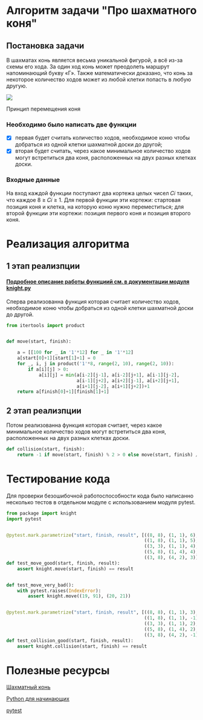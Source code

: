 # Алгоритм задачи "Про шахматного коня"
## Постановка задачи
В шахматах конь является весьма уникальной фигурой, а всё из-за схемы его хода. За один ход конь может преодолеть маршрут напоминающий букву «Г». Также математически доказано, что конь за некоторое количество ходов может из любой клетки попасть в любую другую.

![](https://sun9-30.userapi.com/impg/148a60iH8Tq-tIY39jTbNj3k05EvO1trkN1eLA/x8dKhNN8xLY.jpg?size=250x250&quality=95&sign=ef6b3f78650f50ee751317aec0b8a2a9&type=album)

Принцип перемещения коня

### Необходимо было написать две функции
- [X] первая будет считать количество ходов, необходимое коню чтобы добраться из одной клетки шахматной доски до другой;
- [X] вторая будет считать, через какое минимальное количество ходов могут встретиться два коня, расположенных на двух разных клетках доски.
### Входные данные
На вход каждой функции поступают два кортежа целых чисел 𝐶𝑖 таких, что
каждое 8 ≥ 𝐶𝑖 ≥ 1. Для первой функции эти кортежи: стартовая позиция коня и
клетка, на которую коню нужно переместиться; для второй функции эти
кортежи: позиция первого коня и позиция второго коня.
# Реализация алгоритма
## 1 этап реализпции
#### [Подробное описание работы функциий см. в документации модуля knight.py](https://github.com/AlexK21171b/vvpd_lab_6/blob/main/package/knight.py)
Сперва реализованна функция которая считает количество ходов, необходимое коню чтобы добраться из одной клетки шахматной доски до другой.
```python
from itertools import product


def move(start, finish):

    a = [[100 for _ in '1'*12] for _ in '1'*12]
    a[start[0]+1][start[1]+1] = 0
    for _, i, j in product('1'*8, range(2, 10), range(2, 10)):
        if a[i][j] > 0:
            a[i][j] = min(a[i-2][j-1], a[i-2][j+1], a[i-1][j-2],
                          a[i-1][j+2], a[i+2][j-1], a[i+2][j+1],
                          a[i+1][j-2], a[i+1][j+2])+1
    return a[finish[0]+1][finish[1]+1]
```
## 2 этап реализпции
Потом реализованна функция которая считает, через какое минимальное количество ходов могут встретиться два коня, расположенных на двух разных клетках доски.
```python
def collision(start, finish):
    return -1 if move(start, finish) % 2 > 0 else move(start, finish) // 2
```
# Тестирование кода
Для проверки безошибочной работоспособности кода было написанно несколько тестов в отдельном модуле с использованием модуля pytest.
```python
from package import knight
import pytest


@pytest.mark.parametrize("start, finish, result", [((8, 8), (1, 1), 6),
                                                   ((1, 8), (1, 1), 5),
                                                   ((3, 3), (1, 1), 4),
                                                   ((5, 8), (1, 4), 4),
                                                   ((3, 8), (4, 2), 3)])
def test_move_good(start, finish, result):
    assert knight.move(start, finish) == result


def test_move_very_bad():
    with pytest.raises(IndexError):
        assert knight.move((19, 91), (20, 21))


@pytest.mark.parametrize("start, finish, result", [((8, 8), (1, 1), 3),
                                                   ((1, 8), (1, 1), -1),
                                                   ((3, 3), (1, 1), 2),
                                                   ((5, 8), (1, 4), 2),
                                                   ((3, 8), (4, 2), -1)])
def test_collision_good(start, finish, result):
    assert knight.collision(start, finish) == result
```
# Полезные ресурсы
[Шахматный конь](https://www.chess.com/ru/terms/kon)

[Python для начинающих](https://www.cyberforum.ru/python-beginners/)

[pytest](https://pytest.org/en/latest/)

